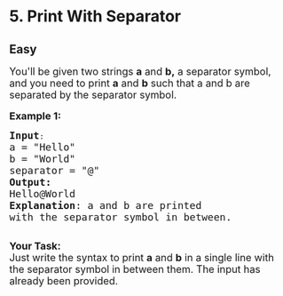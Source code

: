 # 5. Print With Separator
## Easy
<div class="problem-statement">
                <p></p><p><span style="font-size:18px">You'll be given two strings <strong>a</strong> and <strong>b,</strong> a separator symbol, and you need to print <strong>a</strong> and <strong>b</strong> such that a and b are separated by the separator symbol.</span><br>
<br>
<span style="font-size:18px"><strong>Example 1:</strong></span></p>

<pre><span style="font-size:18px"><strong>Input</strong></span>:
<span style="font-size:18px">a = "Hello"
b = "World"
separator = "@"
<strong>Output:</strong> 
Hello@World
<strong>Explanation</strong>: a and b are printed
with the separator symbol in between.
</span></pre>

<p><br>
<span style="font-size:18px"><strong>Your Task:&nbsp; </strong></span><br>
<span style="font-size:18px">Just write the syntax to print <strong>a</strong> and <strong>b</strong> in a single line with the separator symbol in between them. The input has already been provided.</span></p>
 <p></p>
            </div>